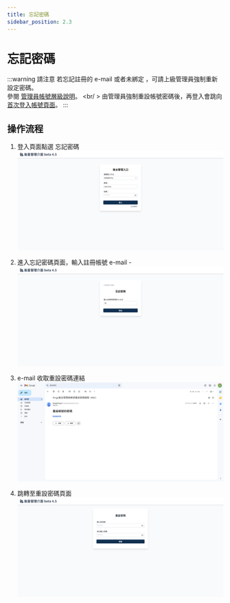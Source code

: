 ```yaml
---
title: 忘記密碼
sidebar_position: 2.3
---
```


# 忘記密碼

:::warning 請注意
若忘記註冊的 e-mail 或者未綁定 ，可請上級管理員強制重新設定密碼。<br />
參閱 [管理員帳號層級說明](../admin/administer-rules.md)。 <br/ >
由管理員強制重設帳號密碼後，再登入會跳向 [首次登入帳號頁面](../account/first-login.md)。
:::

## 操作流程

1. 登入頁面點選 忘記密碼
   ![登入](./img/login.png)
2. 進入忘記密碼頁面，輸入註冊帳號 e-mail - ![忘記密碼](./img/forget-password.png)

3. e-mail 收取重設密碼連結
   ![收取重設密碼連結](img/reset-password-email.png)

4. 跳轉至重設密碼頁面
   ![重設密碼](img/reset-password.png)
